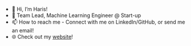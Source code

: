 - 👋 Hi, I’m Haris!
- 🌱 Team Lead, Machine Learning Engineer @ Start-up
- 📫 How to reach me - Connect with me on LinkedIn/GitHub, or send me an email!
- 🌐 Check out my [website](https://hamirii.com)!

<!---
hamirii/hamirii is a ✨ special ✨ repository because its `README.md` (this file) appears on your GitHub profile.
You can click the Preview link to take a look at your changes.
--->
